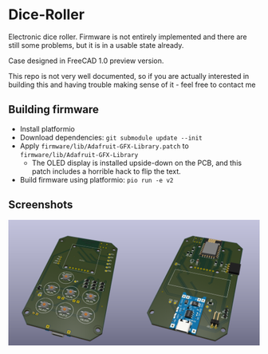 # Dice-Roller

Electronic dice roller. Firmware is not entirely implemented and there are still some problems, but it is in a usable state already.

Case designed in FreeCAD 1.0 preview version.

This repo is not very well documented, so if you are actually interested in building this and having trouble making sense of it - feel free to contact me

## Building firmware

* Install platformio
* Download dependencies: `git submodule update --init`
* Apply `firmware/lib/Adafruit-GFX-Library.patch` to `firmware/lib/Adafruit-GFX-Library`
  * The OLED display is installed upside-down on the PCB, and this patch includes a horrible hack to flip the text.
* Build firmware using platformio: `pio run -e v2`

## Screenshots

![image](./pcb.png)
